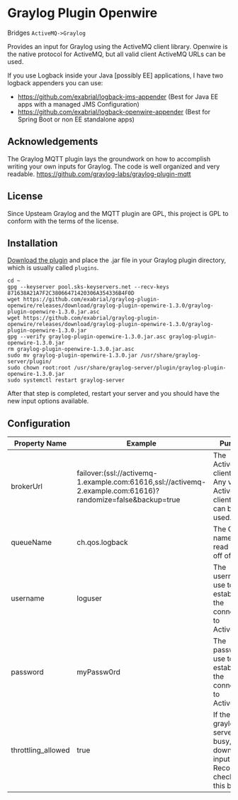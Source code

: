 # Graylog Plugin Openwire
Bridges `ActiveMQ->Graylog`

Provides an input for Graylog using the ActiveMQ client library. Openwire is the native protocol for ActiveMQ, but all valid client ActiveMQ URLs can be used. 

If you use Logback inside your Java [possibly EE] applications, I have two logback appenders you can use:

* https://github.com/exabrial/logback-jms-appender  (Best for Java EE apps with a managed JMS Configuration)
* https://github.com/exabrial/logback-openwire-appender (Best for Spring Boot or non EE standalone apps)

## Acknowledgements

The Graylog MQTT plugin lays the groundwork on how to accomplish writing your own inputs for Graylog. The code is well organized and very readable. https://github.com/graylog-labs/graylog-plugin-mqtt


## License
Since Upsteam Graylog and the MQTT plugin are GPL, this project is GPL to conform with the terms of the license.


## Installation

[Download the plugin](https://github.com/exabrial/graylog-plugin-openwire/releases) and place the .jar file in your Graylog plugin directory, which is usually called `plugins`.

```
cd ~
gpg --keyserver pool.sks-keyservers.net --recv-keys 871638A21A7F2C38066471420306A354336B4F0D
wget https://github.com/exabrial/graylog-plugin-openwire/releases/download/graylog-plugin-openwire-1.3.0/graylog-plugin-openwire-1.3.0.jar.asc
wget https://github.com/exabrial/graylog-plugin-openwire/releases/download/graylog-plugin-openwire-1.3.0/graylog-plugin-openwire-1.3.0.jar
gpg --verify graylog-plugin-openwire-1.3.0.jar.asc graylog-plugin-openwire-1.3.0.jar
rm graylog-plugin-openwire-1.3.0.jar.asc
sudo mv graylog-plugin-openwire-1.3.0.jar /usr/share/graylog-server/plugin/
sudo chown root:root /usr/share/graylog-server/plugin/graylog-plugin-openwire-1.3.0.jar
sudo systemctl restart graylog-server
```

After that step is completed, restart your server and you should have the new input options available.

## Configuration

| Property Name      | Example                                                                                                      | Purpose                                                                             |
|--------------------|--------------------------------------------------------------------------------------------------------------|-------------------------------------------------------------------------------------|
| brokerUrl          | failover:(ssl://activemq-1.example.com:61616,ssl://activemq-2.example.com:61616)?randomize=false&backup=true | The ActiveMQ client URL. Any valid ActiveMQ client URL can be used.                 |
| queueName          | ch.qos.logback                                                                                               | The Queue name to read logs off of.                                                 |
| username           | loguser                                                                                                      | The username to use to establish the connection to ActiveMQ.                        |
| password           | myPassw0rd                                                                                                   | The password to use to establish the connection to ActiveMQ.                        |
| throttling_allowed | true                                                                                                         | If the graylog server gets busy, slow down this input. Recommend checking this box. |
